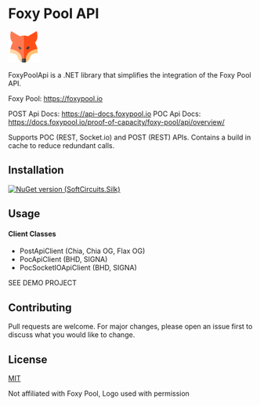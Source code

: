 # Foxy Pool API

<img src="https://raw.githubusercontent.com/ByronAP/FoxyPoolApi/main/Assets/fox-128.png" width="64px"> 

FoxyPoolApi is a .NET library that simplifies the integration of the Foxy Pool API.

Foxy Pool: https://foxypool.io

POST Api Docs: https://api-docs.foxypool.io
POC Api Docs: https://docs.foxypool.io/proof-of-capacity/foxy-pool/api/overview/

Supports POC (REST, Socket.io) and POST (REST) APIs.
Contains a build in cache to reduce redundant calls.


## Installation

[![NuGet version (SoftCircuits.Silk)](https://img.shields.io/nuget/v/FoxyPoolApi.svg?style=flat-square)](https://www.nuget.org/packages/FoxyPoolApi/)


## Usage

#### Client Classes
* PostApiClient (Chia, Chia OG, Flax OG)
* PocApiClient (BHD, SIGNA)
* PocSocketIOApiClient (BHD, SIGNA)

SEE DEMO PROJECT


## Contributing
Pull requests are welcome. For major changes, please open an issue first to discuss what you would like to change.


## License
[MIT](https://choosealicense.com/licenses/mit/)

Not affiliated with Foxy Pool, Logo used with permission